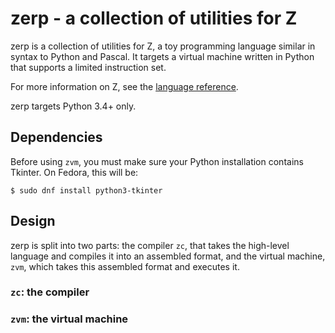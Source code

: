 # zerp - a collection of utilities for Z

zerp is a collection of utilities for Z, a toy programming language similar in
syntax to Python and Pascal. It targets a virtual machine written in Python
that supports a limited instruction set.

For more information on Z, see the [language reference](Z.md).

zerp targets Python 3.4+ only.

## Dependencies

Before using `zvm`, you must make sure your Python installation contains Tkinter. On Fedora,
this will be:

```
$ sudo dnf install python3-tkinter
```

## Design

zerp is split into two parts: the compiler `zc`, that takes the high-level language
and compiles it into an assembled format, and the virtual machine, `zvm`, which takes
this assembled format and executes it.

### `zc`: the compiler

### `zvm`: the virtual machine
